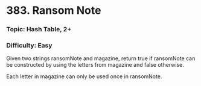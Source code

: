 # 383. Ransom Note

### Topic: Hash Table, 2+
### Difficulty: Easy


Given two strings ransomNote and magazine, return true if ransomNote can be constructed by using the letters from magazine and false otherwise.

Each letter in magazine can only be used once in ransomNote.
